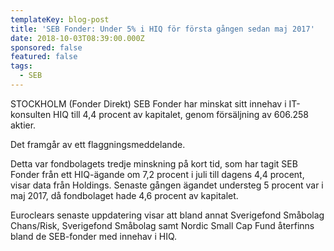 ```yaml
---
templateKey: blog-post
title: 'SEB Fonder: Under 5% i HIQ för första gången sedan maj 2017'
date: 2018-10-03T08:39:00.000Z
sponsored: false
featured: false
tags:
  - SEB
---
```

STOCKHOLM (Fonder Direkt) SEB Fonder har minskat sitt innehav i IT-konsulten HIQ till 4,4 procent av kapitalet, genom försäljning av 606.258 aktier.

Det framgår av ett flaggningsmeddelande.

Detta var fondbolagets tredje minskning på kort tid, som har tagit SEB Fonder från ett HIQ-ägande om 7,2 procent i juli till dagens 4,4 procent, visar data från Holdings. Senaste gången ägandet understeg 5 procent var i maj 2017, då fondbolaget hade 4,6 procent av kapitalet. 

Euroclears senaste uppdatering visar att bland annat Sverigefond Småbolag Chans/Risk, Sverigefond Småbolag samt Nordic Small Cap Fund återfinns bland de SEB-fonder med innehav i HIQ.
